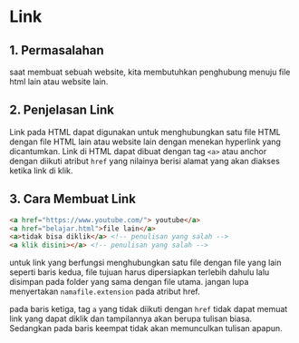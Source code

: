 # Link

## 1. Permasalahan

saat membuat sebuah website, kita membutuhkan penghubung menuju file html lain atau website lain.

## 2. Penjelasan Link
Link pada HTML dapat digunakan untuk menghubungkan satu file HTML dengan file HTML lain atau website lain dengan menekan hyperlink yang dicantumkan.
Link di HTML dapat dibuat dengan tag `<a>` atau anchor dengan diikuti atribut `href` yang nilainya berisi alamat yang akan diakses ketika link di klik. 

## 3. Cara Membuat Link

```html
<a href="https://www.youtube.com/"> youtube</a>
<a href="belajar.html">file lain</a>
<a>tidak bisa diklik</a> <!-- penulisan yang salah -->
<a klik disini></a> <!-- penulisan yang salah -->
```
untuk link yang berfungsi menghubungkan satu file dengan file yang lain seperti baris kedua, file tujuan harus dipersiapkan terlebih dahulu lalu disimpan pada folder yang sama dengan file utama. jangan lupa menyertakan `namafile.extension` pada atribut href. 

pada baris ketiga, tag `a` yang tidak diikuti dengan `href` tidak dapat memuat link yang dapat diklik dan tampilannya akan berupa tulisan biasa. Sedangkan pada baris keempat tidak akan memunculkan tulisan apapun.

